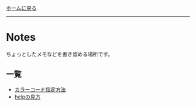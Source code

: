 [ホームに戻る](/)
* * *
# Notes
ちょっとしたメモなどを書き留める場所です。
## 一覧
* [カラーコード指定方法](/notes/color)
* [helpの見方](/notes/help)
